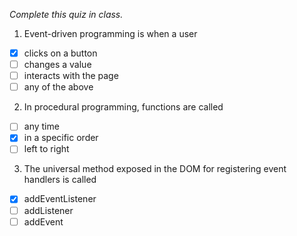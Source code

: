*Complete this quiz in class.*

1. Event-driven programming is when a user 

- [x] clicks on a button
- [ ] changes a value
- [ ] interacts with the page
- [ ] any of the above

2. In procedural programming, functions are called

- [ ] any time
- [x] in a specific order
- [ ] left to right

3. The universal method exposed in the DOM for registering event handlers is called
   
- [x] addEventListener
- [ ] addListener
- [ ] addEvent
